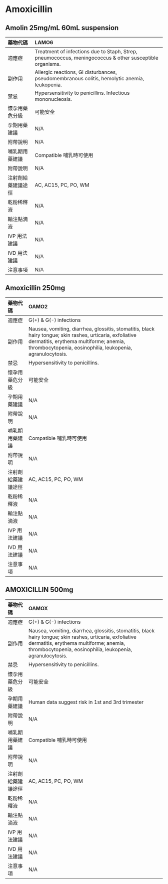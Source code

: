 # Amoxicillin

## Amolin 25mg/mL 60mL suspension

| 藥物代碼           | LAMO6                                                                                                   |
|:-------------------|:--------------------------------------------------------------------------------------------------------|
| 適應症             | Treatment of infections due to Staph, Strep, pneumococcus, meningococcus & other susceptible organisms. |
| 副作用             | Allergic reactions, GI disturbances, pseudomembranous colitis, hemolytic anemia, leukopenia.            |
| 禁忌               | Hypersensitivity to penicillins. Infectious mononucleosis.                                              |
| 懷孕用藥危分級     | 可能安全                                                                                                |
| 孕期用藥建議       | N/A                                                                                                     |
| 附帶說明           | N/A                                                                                                     |
| 哺乳期用藥建議     | Compatible 哺乳時可使用                                                                                 |
| 附帶說明           | N/A                                                                                                     |
| 注射劑給藥建議途徑 | AC, AC15, PC, PO, WM                                                                                    |
| 乾粉稀釋液         | N/A                                                                                                     |
| 輸注點滴液         | N/A                                                                                                     |
| IVP 用法建議       | N/A                                                                                                     |
| IVD 用法建議       | N/A                                                                                                     |
| 注意事項           | N/A                                                                                                     |

## Amoxicillin 250mg

| 藥物代碼           | OAMO2                                                                                                                                                                                                                                      |
|:-------------------|:-------------------------------------------------------------------------------------------------------------------------------------------------------------------------------------------------------------------------------------------|
| 適應症             | G(+) & G(-) infections                                                                                                                                                                                                                     |
| 副作用             | Nausea, vomiting, diarrhea, glossitis, stomatitis, black hairy tongue;              skin rashes, urticaria, exfoliative dermatitis, erythema multiforme;              anemia, thrombocytopenia, eosinophilia, leukopenia, agranulocytosis. |
| 禁忌               | Hypersensitivity to penicillins.                                                                                                                                                                                                           |
| 懷孕用藥危分級     | 可能安全                                                                                                                                                                                                                                   |
| 孕期用藥建議       | N/A                                                                                                                                                                                                                                        |
| 附帶說明           | N/A                                                                                                                                                                                                                                        |
| 哺乳期用藥建議     | Compatible 哺乳時可使用                                                                                                                                                                                                                    |
| 附帶說明           | N/A                                                                                                                                                                                                                                        |
| 注射劑給藥建議途徑 | AC, AC15, PC, PO, WM                                                                                                                                                                                                                       |
| 乾粉稀釋液         | N/A                                                                                                                                                                                                                                        |
| 輸注點滴液         | N/A                                                                                                                                                                                                                                        |
| IVP 用法建議       | N/A                                                                                                                                                                                                                                        |
| IVD 用法建議       | N/A                                                                                                                                                                                                                                        |
| 注意事項           | N/A                                                                                                                                                                                                                                        |

## AMOXICILLIN 500mg

| 藥物代碼           | OAMOX                                                                                                                                                                                                                                      |
|:-------------------|:-------------------------------------------------------------------------------------------------------------------------------------------------------------------------------------------------------------------------------------------|
| 適應症             | G(+) & G(-) infections                                                                                                                                                                                                                     |
| 副作用             | Nausea, vomiting, diarrhea, glossitis, stomatitis, black hairy tongue;              skin rashes, urticaria, exfoliative dermatitis, erythema multiforme;              anemia, thrombocytopenia, eosinophilia, leukopenia, agranulocytosis. |
| 禁忌               | Hypersensitivity to penicillins.                                                                                                                                                                                                           |
| 懷孕用藥危分級     | 可能安全                                                                                                                                                                                                                                   |
| 孕期用藥建議       | Human data suggest risk in 1st and 3rd trimester                                                                                                                                                                                           |
| 附帶說明           | N/A                                                                                                                                                                                                                                        |
| 哺乳期用藥建議     | Compatible 哺乳時可使用                                                                                                                                                                                                                    |
| 附帶說明           | N/A                                                                                                                                                                                                                                        |
| 注射劑給藥建議途徑 | AC, AC15, PC, PO, WM                                                                                                                                                                                                                       |
| 乾粉稀釋液         | N/A                                                                                                                                                                                                                                        |
| 輸注點滴液         | N/A                                                                                                                                                                                                                                        |
| IVP 用法建議       | N/A                                                                                                                                                                                                                                        |
| IVD 用法建議       | N/A                                                                                                                                                                                                                                        |
| 注意事項           | N/A                                                                                                                                                                                                                                        |

